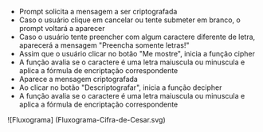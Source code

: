- Prompt solicita a mensagem a ser criptografada
- Caso o usuário clique em cancelar ou tente submeter em branco, o prompt voltará a aparecer
- Caso o usuário tente preencher com algum caractere diferente de letra, aparecerá a mensagem "Preencha somente letras!"
- Assim que o usuário clicar no botão "Me mostre", inicia a função cipher
- A função avalia se o caractere é uma letra maiuscula ou minuscula e aplica a fórmula de encriptação correspondente
- Aparece a mensagem criptografada
- Ao clicar no botão "Descriptografar", inicia a função decipher
- A função avalia se o caractere é uma letra maiuscula ou minuscula e aplica a fórmula de encriptação correspondente

![Fluxograma] (Fluxograma-Cifra-de-Cesar.svg)
